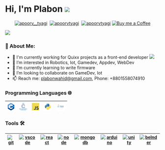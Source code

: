 # Hi, I'm Plabon <img src="https://github.com/TheDudeThatCode/TheDudeThatCode/blob/master/Assets/Hi.gif" width="29px">

<p align="center">
<a href="https://twitter.com/PlabonWahid" target="blank"><img align="center" src="https://cdn.jsdelivr.net/npm/simple-icons@3.0.1/icons/twitter.svg" alt="apoorv__tyagi" height="20" width="20" /></a>&nbsp;
<a href="https://www.linkedin.com/in/sakib-hasan-240990190/" target="blank"><img align="center" src="https://cdn.jsdelivr.net/npm/simple-icons@3.0.1/icons/linkedin.svg" alt="apoorvtyagi" height="20" width="20" /></a>&nbsp;
<a href="https://www.facebook.com/sakibhasan.plabon.79" target="blank"><img align="center" src="https://cdn.jsdelivr.net/npm/simple-icons@3.0.1/icons/facebook.svg" alt="apoorvtyagi" height="20" width="20" /></a>
<a href="https://www.youtube.com/channel/UC5oTOM4P7JKW7Abj70dcw-A"><img align="center" alt="Buy me a Coffee" width="22px" src="https://cdn.jsdelivr.net/npm/simple-icons@3.0.1/icons/youtube.svg" /></a>
</p>

![](https://camo.githubusercontent.com/992babdffd8c74a1502de375fbdf7e4d54773242/68747470733a2f2f6d656469612e67697068792e636f6d2f6d656469612f53576f536b4e36447854737a71494b4571762f67697068792e676966)

### 🤵 About Me:

- 🏦 I'm currently working for Quixx projects as a front-end developer
  <img src="https://media.giphy.com/media/WUlplcMpOCEmTGBtBW/giphy.gif" width="30">
- 👀 I’m interested in Robotics, Iot, Gamedev, Appdev, WebDev
- 🌱 I’m currently learning to write firmware
- 💞️ I’m looking to collaborate on GameDev, Iot
- 📫 Reach me: plabonwahid@gmail.com, Phone: +8801558074910

### Programming Languages 🌐

| [<img src="https://raw.githubusercontent.com/github/explore/80688e429a7d4ef2fca1e82350fe8e3517d3494d/topics/cpp/cpp.png" alt="cpp logo" width="24">](https://isocpp.org/) | [<img src="https://raw.githubusercontent.com/github/explore/80688e429a7d4ef2fca1e82350fe8e3517d3494d/topics/c/c.png" alt="c logo" width="28">](http://www.open-std.org/jtc1/sc22/wg14/) | [<img src="https://raw.githubusercontent.com/github/explore/80688e429a7d4ef2fca1e82350fe8e3517d3494d/topics/javascript/javascript.png" alt="js logo" width="24">](https://developer.mozilla.org/en-US/docs/Web/JavaScript) | [<img src="https://raw.githubusercontent.com/github/explore/80688e429a7d4ef2fca1e82350fe8e3517d3494d/topics/python/python.png" alt="python logo" width="28">](https://www.python.org/) | [<img src="https://raw.githubusercontent.com/github/explore/80688e429a7d4ef2fca1e82350fe8e3517d3494d/topics/java/java.png" alt="java logo" width="28">](https://www.java.com/en/) |
| ------------------------------------------------------------------------------------------------------------------------------------------------------------------------- | --------------------------------------------------------------------------------------------------------------------------------------------------------------------------------------- | -------------------------------------------------------------------------------------------------------------------------------------------------------------------------------------------------------------------------- | -------------------------------------------------------------------------------------------------------------------------------------------------------------------------------------- | --------------------------------------------------------------------------------------------------------------------------------------------------------------------------------- |

### Tools 🛠️

| [<img src="https://upload.wikimedia.org/wikipedia/commons/3/3f/Git_icon.svg" alt="git" width="24">](https://git-scm.com/) | [<img src="https://upload.wikimedia.org/wikipedia/commons/9/9a/Visual_Studio_Code_1.35_icon.svg" alt="vscode" width="24">](https://code.visualstudio.com/) | [<img src="https://upload.wikimedia.org/wikipedia/commons/4/47/React.svg" alt="react" width="24">](https://reactjs.org/) | [<img src="https://upload.wikimedia.org/wikipedia/commons/d/d9/Node.js_logo.svg" alt="node" width="24">](https://nodejs.org/en/) | [<img src="https://upload.wikimedia.org/wikipedia/commons/9/93/MongoDB_Logo.svg" alt="mongodb" width="24">](https://mongodb.com/) | [<img src="https://upload.wikimedia.org/wikipedia/commons/8/87/Arduino_Logo.svg" alt="arduino" width="24">](https://www.arduino.cc/) | [<img src="https://upload.wikimedia.org/wikipedia/commons/1/19/Unity_Technologies_logo.svg" alt="unity" width="24">](https://unity.com/) | [<img src="https://upload.wikimedia.org/wikipedia/commons/3/3c/Logo_Blender.svg" alt="belnder" width="24">](https://www.blender.org/) |
| ------------------------------------------------------------------------------------------------------------------------- | ---------------------------------------------------------------------------------------------------------------------------------------------------------- | ------------------------------------------------------------------------------------------------------------------------ | -------------------------------------------------------------------------------------------------------------------------------- | --------------------------------------------------------------------------------------------------------------------------------- | ------------------------------------------------------------------------------------------------------------------------------------ | ---------------------------------------------------------------------------------------------------------------------------------------- | ------------------------------------------------------------------------------------------------------------------------------------- |

